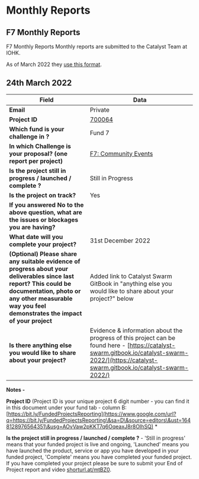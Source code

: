 # Monthly Reports

## F7 Monthly Reports

F7 Monthly Reports Monthly reports are submitted to the Catalyst Team at IOHK.

As of March 2022 they [use this format](https://docs.google.com/forms/d/e/1FAIpQLSdS6wAzKdSR1mAwCHP0EkVqOVlszvU5E45B0G2-0HmjO6qgbA/viewform).

## 24th March 2022

| Field                                                                                                                                                                                                                    | Data                                                                                                                                                                                           |
| ------------------------------------------------------------------------------------------------------------------------------------------------------------------------------------------------------------------------ | ---------------------------------------------------------------------------------------------------------------------------------------------------------------------------------------------- |
| **Email**                                                                                                                                                                                                                | Private                                                                                                                                                                                        |
| **Project ID**                                                                                                                                                                                                           | [700064](https://docs.google.com/spreadsheets/d/1bfnWFa94Y7Zj0G7dtpo9W1nAYGovJbswipxiHT4UE3g/edit#gid=793243167\&range=B69)                                                                    |
| **Which fund is your challenge in ?**                                                                                                                                                                                    | Fund 7                                                                                                                                                                                         |
| **In which Challenge is your proposal? (one report per project)**                                                                                                                                                        | [F7: Community Events](https://cardano.ideascale.com/c/campaigns/26234/stage/all/ideas/unspecified)                                                                                            |
| **Is the project still in progress / launched / complete ?**                                                                                                                                                             | Still in Progress                                                                                                                                                                              |
| **Is the project on track?**                                                                                                                                                                                             | Yes                                                                                                                                                                                            |
| **If you answered No to the above question, what are the issues or blockages you are having?**                                                                                                                           |                                                                                                                                                                                                |
| **What date will you complete your project?**                                                                                                                                                                            | 31st December 2022                                                                                                                                                                             |
| **(Optional) Please share any suitable evidence of progress about your deliverables since last report? This could be documentation, photo or any other measurable way you feel demonstrates the impact of your project** | Added link to Catalyst Swarm GitBook in "anything else you would like to share about your project?" below                                                                                      |
| **Is there anything else you would like to share about your project?**                                                                                                                                                   | Evidence & information about the progress of this project can be found here - [https://catalyst-swarm.gitbook.io/catalyst-swarm-2022/](https://catalyst-swarm.gitbook.io/catalyst-swarm-2022/) |

**Notes -**

**Project ID** (Project ID is your unique project 6 digit number - you can find it in this document under your fund tab - column B: [https://bit.ly/FundedProjectsReporting](https://www.google.com/url?q=https://bit.ly/FundedProjectsReporting\&sa=D\&source=editors\&ust=1648128976564351\&usg=AOvVaw2pKKT7q6OqeaxJ8r8OIhSQ) \*

**Is the project still in progress / launched / complete ?** - 'Still in progress' means that your funded project is live and ongoing, 'Launched' means you have launched the product, service or app you have developed in your funded project, 'Complete' means you have completed your funded project. If you have completed your project please be sure to submit your End of Project report and video [shorturl.at/mtBZ0](https://www.google.com/url?q=http://shorturl.at/mtBZ0\&sa=D\&source=editors\&ust=1648129856836889\&usg=AOvVaw1q0I6GOqSIqY5MnEXoX1Qx).
